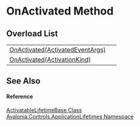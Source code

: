 # OnActivated Method


## Overload List
<table>
<tr>
<td><a href="M_Avalonia_Controls_ApplicationLifetimes_ActivatableLifetimeBase_OnActivated">OnActivated(ActivatedEventArgs)</a></td>
<td> </td>
</tr>
<tr>
<td><a href="M_Avalonia_Controls_ApplicationLifetimes_ActivatableLifetimeBase_OnActivated_1">OnActivated(ActivationKind)</a></td>
<td> </td>
</tr>
</table>

## See Also


#### Reference
<a href="T_Avalonia_Controls_ApplicationLifetimes_ActivatableLifetimeBase">ActivatableLifetimeBase Class</a>  
<a href="N_Avalonia_Controls_ApplicationLifetimes">Avalonia.Controls.ApplicationLifetimes Namespace</a>  
